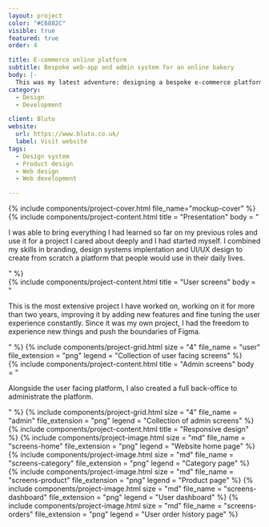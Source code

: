 ```yaml
---
layout: project
color: "#C6882C"
visible: true
featured: true
order: 4

title: E-commerce online platform
subtitle: Bespoke web-app and admin system for an online bakery
body: |-
  This was my latest adventure: designing a bespoke e-commerce platform. The goal was to create a tool a tool that would completely match the products that were sold, bread, and we decided to code it from scratch. The result is a bespoke, easy to use, and completely customisable platform.
category:
  - Design
  - Development

client: Bluto
website:
  url: https://www.bluto.co.uk/
  label: Visit website
tags:
  - Design system
  - Product design
  - Web design
  - Web development

---
```


<div class="section section--fullWidth">
  <div class="section__container">
    {% include components/project-cover.html file_name="mockup-cover" %}
  </div>
</div>

<div class="section">
  <div class="section__container">
    {% include components/project-content.html
      title = "Presentation"
      body = "
        <p>I was able to bring everything I had learned so far on my previous roles and use it for a project I cared about deeply and I had started myself. I combined my skills in branding, design systems implentation and UI/UX design to create from scratch a platform that people would use in their daily lives.</p>
      "
    %}
  </div>
</div>

<div class="section">
  <div class="section__container">
    {% include components/project-content.html
      title = "User screens"
      body = "
        <p>This is the most extensive project I have worked on, working on it for more than two years, improving it by adding new features and fine tuning the user experience constantly. Since it was my own project, I had the freedom to experience new things and push the boundaries of Figma.</p>
      "
    %}
    {% include components/project-grid.html
      size = "4"
      file_name = "user"
      file_extension = "png"
      legend = "Collection of user facing screens"
    %}
  </div>
</div>

<div class="section">
  <div class="section__container">
    {% include components/project-content.html
      title = "Admin screens"
      body = "
        <p>Alongside the user facing platform, I also created a full back-office to administrate the platform.</p>
      "
    %}
    {% include components/project-grid.html
      size = "4"
      file_name = "admin"
      file_extension = "png"
      legend = "Collection of admin screens"
    %}
  </div>
</div>

<div class="section">
  <div class="section__container">
    {% include components/project-content.html
      title = "Responsive design"
    %}
    {% include components/project-image.html size = "md" file_name = "screens-home" file_extension = "png" legend = "Website home page" %}
    {% include components/project-image.html size = "md" file_name = "screens-category" file_extension = "png" legend = "Category page" %}
    {% include components/project-image.html size = "md" file_name = "screens-product" file_extension = "png" legend = "Product page" %}
    {% include components/project-image.html size = "md" file_name = "screens-dashboard" file_extension = "png" legend = "User dashboard" %}
    {% include components/project-image.html size = "md" file_name = "screens-orders" file_extension = "png" legend = "User order history page" %}
</div>
